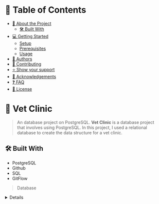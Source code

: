 <!-- TABLE OF CONTENTS -->

# 📗 Table of Contents
- [📖 About the Project](#about-project)
  - [🛠 Built With](#built-with)
- [💻 Getting Started](#getting-started)
  - [Setup](#setup)
  - [Prerequisites](#prerequisites)
  - [Usage](#usage)
- [👥 Authors](#authors)
- [🤝 Contributing](#contributing)
- [⭐️ Show your support](#support)
- [🙏 Acknowledgements](#acknowledgements)
- [❓ FAQ](#faq)
- [📝 License](#license)

<!-- PROJECT DESCRIPTION -->

# 📖 Vet Clinic <a name="about-project"></a>

> An database project on PostgreSQL. 
**Vet Clinic** is a database project that involves using PostgreSQL. In this project, I used a relational database to create the data structure for a vet clinic.



## 🛠 Built With <a name="built-with"></a>
- PostgreSQL
- Github
- SQL
- GitFlow
> Database
<details>  
 <details> 
   <summary>Server</summary> 
   <ul> 
     <li>A localhost server created using PSQL</li> 
   </ul> 
 </details> 
  
<p align="right">(<a href="#readme-top">back to top</a>)</p>

  <!-- GETTING STARTED -->
## 💻 Getting Started <a name="getting-started"></a>
This repository includes files with plain SQL that can be used to recreate the VET CLINIC database:
- Use [schema.sql](./schema.sql) to create all tables.
- Use [data.sql](./data.sql) to populate tables with sample data.
- Check [queries.sql](./queries.sql) for examples of queries that can be run on a newly created database. **Important note: this file might include queries that make changes in the database (e.g., remove records). Use them responsibly!**
  
### Prerequisites
In order to run this project you need:
- PostgreSQL installed
- A GitHub Account
- VS Code 
  
### Setup
- Open PSQL 
- Create a new database using CREATE DATABASE Vet Clinic
  
### Usage
- Connect to database using the command \c vet_clinic
  
<p align="right">(<a href="#readme-top">back to top</a>)</p>
  
<!-- AUTHORS -->
## 👥 Authors <a name="authors"></a>
👤 **Jules Edozie**
- GitHub: [@julzedz](https://github.com/julzedz)
- LinkedIn: [Jules Edozie](https://www.linkedin.com/in/julesedozie/)
  
<p align="right">(<a href="#readme-top">back to top</a>)</p>
  
<!-- CONTRIBUTING -->
## 🤝 Contributing <a name="contributing"></a>
Contributions, issues, and feature requests are welcome!
Feel free to check the [issues page](../../issues/).
  
<p align="right">(<a href="#readme-top">back to top</a>)</p>
  
<!-- SUPPORT -->
## ⭐️ Show your support <a name="support"></a>
If you like this project, please give it a star and also follow me on GitHub for future projects
  
<p align="right">(<a href="#readme-top">back to top</a>)</p>
  
<!-- ACKNOWLEDGEMENTS -->
## 🙏 Acknowledgments <a name="acknowledgements"></a>
- Thank you Microverse!
  
<p align="right">(<a href="#readme-top">back to top</a>)</p>

  <!-- LICENSE -->
## 📝 License <a name="license"></a>
This project is [MIT](./MIT.md) licensed.
  
## 📝 FAQs <a name="faq"></a>
Drop your questions in the issue section.  


<p align="right">(<a href="#readme-top">back to top</a>)</p>
  

